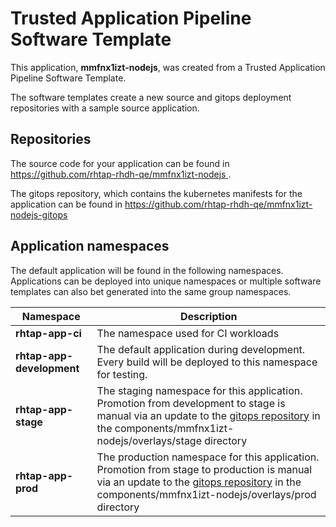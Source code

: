 # Trusted Application Pipeline Software Template

This application, **mmfnx1izt-nodejs**, was created from a Trusted Application Pipeline Software Template.

The software templates create a new source and gitops deployment repositories with a sample source application. 

## Repositories

The source code for your application can be found in [https://github.com/rhtap-rhdh-qe/mmfnx1izt-nodejs ](https://github.com/rhtap-rhdh-qe/mmfnx1izt-nodejs ).
 
The gitops repository, which contains the kubernetes manifests for the application can be found in 
[https://github.com/rhtap-rhdh-qe/mmfnx1izt-nodejs-gitops ](https://github.com/rhtap-rhdh-qe/mmfnx1izt-nodejs-gitops ) 

## Application namespaces 

The default application will be found in the following namespaces. Applications can be deployed into unique namespaces or multiple software templates can also bet generated into the same group namespaces.  

|  Namespace   |  Description   |  
| -------- | -------- |
| **rhtap-app-ci** | The namespace used for CI workloads |
| **rhtap-app-development** | The default application during development. Every build will be deployed to this namespace for testing. |
| **rhtap-app-stage** | The staging namespace for this application. Promotion from development to stage is manual via an update to the [gitops repository](https://github.com/rhtap-rhdh-qe/mmfnx1izt-nodejs-gitops ) in the components/mmfnx1izt-nodejs/overlays/stage directory |
| **rhtap-app-prod** | The production namespace for this application. Promotion from stage to production is manual via an update to the [gitops repository](https://github.com/rhtap-rhdh-qe/mmfnx1izt-nodejs-gitops ) in the components/mmfnx1izt-nodejs/overlays/prod directory |